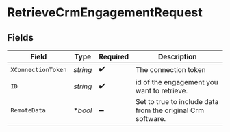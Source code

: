 # RetrieveCrmEngagementRequest


## Fields

| Field                                                       | Type                                                        | Required                                                    | Description                                                 |
| ----------------------------------------------------------- | ----------------------------------------------------------- | ----------------------------------------------------------- | ----------------------------------------------------------- |
| `XConnectionToken`                                          | *string*                                                    | :heavy_check_mark:                                          | The connection token                                        |
| `ID`                                                        | *string*                                                    | :heavy_check_mark:                                          | id of the engagement you want to retrieve.                  |
| `RemoteData`                                                | **bool*                                                     | :heavy_minus_sign:                                          | Set to true to include data from the original Crm software. |